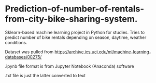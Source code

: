 # Prediction-of-number-of-rentals-from-city-bike-sharing-system.
Sklearn-based machine learning project in Python for studies. Tries to predict number of bike rentals depending on season, daytime, weather conditions.

Dataset was pulled from https://archive.ics.uci.edu/ml/machine-learning-databases/00275/

.ipynb file format is from Jupyter Notebook (Anaconda) software

.txt file is just the latter converted to text
